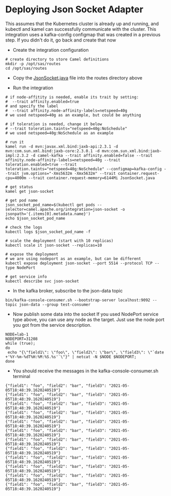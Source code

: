 # Deploying Json Socket Adapter

This assumes that the Kubernetes cluster is already up and running, and kubectl and kamel can successfully communicate with the cluster.
This integration uses a kafka-config configmap that was created in a previous step. If you didn't do it, go back and create that now

- Create the integration configuration

```
# create directory to store Camel definitions
mkdir -p /opt/sas/routes
cd /opt/sas/routes
```

- Copy the [JsonSocket.java](routes/JsonSocket.java) file into the routes directory above

- Run the integration

```
# if node-affitity is needed, enable its trait by setting:
#  --trait affinity.enabled=true 
# and specify the label 
#  --trait affinity.node-affinity-labels=netspeed=40g
# we used netspeed=40g as an example, but could be anything

# if toleration is needed, change it below
# --trait toleration.taints="netspeed=40g:NoSchedule"
# we used netspeed=40g:NoSchedule as an example

# run it
kamel run -d mvn:javax.xml.bind:jaxb-api:2.3.1 -d mvn:com.sun.xml.bind:jaxb-core:2.3.0.1 -d mvn:com.sun.xml.bind:jaxb-impl:2.3.2 -d camel-kafka --trait affinity.enabled=false --trait affinity.node-affinity-labels=netspeed=40g --trait toleration.enabled=true --trait toleration.taints="netspeed=40g:NoSchedule" --configmap=kafka-config --trait jvm.options="-Xms5632m -Xmx5632m" --trait container.request-cpu=4000m --trait container.request-memory=6144Mi JsonSocket.java

# get status
kamel get json-socket

# get pod name
json_socket_pod_name=$(kubectl get pods --selector=camel.apache.org/integration=json-socket -o jsonpath='{.items[0].metadata.name}')
echo $json_socket_pod_name

# check the logs
kubectl logs $json_socket_pod_name -f

# scale the deployment (start with 10 replicas)
kubectl scale it json-socket --replicas=10

# expose the deployment
# we are using nodeport as an example, but can be different
kubectl expose deployment json-socket --port 5514 --protocol TCP --type NodePort

# get service info
kubectl describe svc json-socket
```

- In the kafka broker, subscribe to the json-data topic
```
bin/kafka-console-consumer.sh --bootstrap-server localhost:9092 --topic json-data --group test-consumer
```

- Now publish some data into the socket
  If you used NodePort service type above, you can use any node as the target. Just use the node port you got from the service description.
```
NODE=lab-1
NODEPORT=31208
while (true);
do
 echo "{\"field1\": \"foo\", \"field2\": \"bar\", \"field3\": \"`date +'%Y-%m-%dT%H:%M:%S.%s'`\"}" | netcat -N $NODE $NODEPORT;
done
```

- You should receive the messages in the kafka-console-consumer.sh terminal
```
{"field1": "foo", "field2": "bar", "field3": "2021-05-05T18:48:39.1620240519"}
{"field1": "foo", "field2": "bar", "field3": "2021-05-05T18:48:39.1620240519"}
{"field1": "foo", "field2": "bar", "field3": "2021-05-05T18:48:39.1620240519"}
{"field1": "foo", "field2": "bar", "field3": "2021-05-05T18:48:39.1620240519"}
{"field1": "foo", "field2": "bar", "field3": "2021-05-05T18:48:39.1620240519"}
{"field1": "foo", "field2": "bar", "field3": "2021-05-05T18:48:39.1620240519"}
{"field1": "foo", "field2": "bar", "field3": "2021-05-05T18:48:39.1620240519"}
{"field1": "foo", "field2": "bar", "field3": "2021-05-05T18:48:39.1620240519"}
{"field1": "foo", "field2": "bar", "field3": "2021-05-05T18:48:39.1620240519"}
{"field1": "foo", "field2": "bar", "field3": "2021-05-05T18:48:39.1620240519"}
{"field1": "foo", "field2": "bar", "field3": "2021-05-05T18:48:39.1620240519"}
{"field1": "foo", "field2": "bar", "field3": "2021-05-05T18:48:39.1620240519"}
```